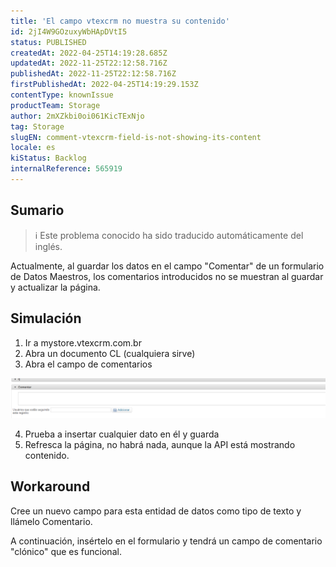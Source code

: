 ```yaml
---
title: 'El campo vtexcrm no muestra su contenido'
id: 2jI4W9GOzuxyWbHApDVtI5
status: PUBLISHED
createdAt: 2022-04-25T14:19:28.685Z
updatedAt: 2022-11-25T22:12:58.716Z
publishedAt: 2022-11-25T22:12:58.716Z
firstPublishedAt: 2022-04-25T14:19:29.153Z
contentType: knownIssue
productTeam: Storage
author: 2mXZkbi0oi061KicTExNjo
tag: Storage
slugEN: comment-vtexcrm-field-is-not-showing-its-content
locale: es
kiStatus: Backlog
internalReference: 565919
---
```


## Sumario

>ℹ️ Este problema conocido ha sido traducido automáticamente del inglés.



Actualmente, al guardar los datos en el campo "Comentar" de un formulario de Datos Maestros, los comentarios introducidos no se muestran al guardar y actualizar la página.









## Simulación





1. Ir a mystore.vtexcrm.com.br
2. Abra un documento CL (cualquiera sirve)
3. Abra el campo de comentarios


 ![](https://raw.githubusercontent.com/vtexdocs/help-center-content/refs/heads/main/docs/es/known-issues/Storage/el-campo-vtexcrm-no-muestra-su-contenido_1.png)


4. Prueba a insertar cualquier dato en él y guarda
5. Refresca la página, no habrá nada, aunque la API está mostrando contenido.








## Workaround



Cree un nuevo campo para esta entidad de datos como tipo de texto y llámelo Comentario.

A continuación, insértelo en el formulario y tendrá un campo de comentario "clónico" que es funcional.


